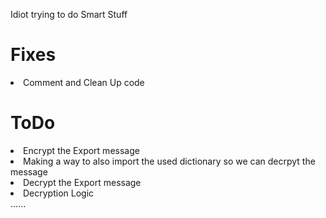 Idiot trying to do Smart Stuff
<h1>Fixes</h1>
<li>Comment and Clean Up code </li>
<h1>ToDo</h1>
<li>Encrypt the Export message </li>
<li>Making a way to also import the used dictionary so we can decrpyt the message </li>
<li>Decrypt the Export message </li>
<li>Decryption Logic</li>
......

